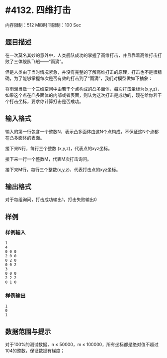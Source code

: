 # #4132. 四维打击

内存限制：512 MiB时间限制：100 Sec

## 题目描述

在一次莫名其妙的意外中，人类舰队成功的掌握了高维打击，并且靠着高维打击打败了三体舰队飞船&mdash;&mdash;&ldquo;雨滴&rdquo;。

但是人类由于当时情况紧急，并没有完整的了解高维打击的原理，打击也不是很精确，为了能够掌握每次是否有效的打击到了&ldquo;雨滴&rdquo;，我们对模型做如下抽象：

将雨滴当做一个三维空间中由若干个点构成的凸多面体，每次打击坐标为(x,y,z)，如果这个点在凸多面体的内部或者表面，则认为这次打击是成功的，现在给你若干个打击坐标，要求你计算打击是否成功。

## 输入格式

输入的第一行包含一个整数N，表示凸多面体由这N个点构成，不保证这N个点都在凸多面体的表面。

接下来N行，每行三个整数 (x,y,z)，代表点的xyz坐标。

接下来一行一个整数M，代表M次打击询问。

接下来M行，每行三个整数(x,y,z)，代表打击点的xyz坐标。

## 输出格式

对于每组询问，打击成功输出1，打击失败输出0

## 样例

### 样例输入

    
    1
    4
    0 0 0
    2 0 0
    0 2 0	
    0 0 2
    3
    0 0 0
    2 2 2
    0 1 0
    

### 样例输出

    
    1
    0
    1
    
    

## 数据范围与提示

对于100%的测试数据，n &le; 50000，m &le; 100000，所有坐标都是绝对值不超过104的整数，保证数据有梯度；

